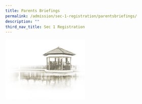 ```yaml
---
title: Parents Briefings
permalink: /admission/sec-1-registration/parentsbriefings/
description: ""
third_nav_title: Sec 1 Registration
---
```





<img src="/images/pavilion.png" style="width:50%">